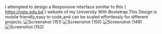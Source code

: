  I attempted to design a Responsive interface simillar to this ( https://nstu.edu.bd ) website of my University With Bootstrap.This Design is  mobile friendly,easy to code,and can be scaled effortlessly for different projects.
![Screenshot (151)](https://github.com/Ajij120386/University_Website/assets/66430791/16c348cf-18e9-4ed9-8b4f-fb1346bd744c)
![Screenshot (150)](https://github.com/Ajij120386/University_Website/assets/66430791/cffc083d-f3f6-4a8f-979b-d7d6fec7adcc)
![Screenshot (149)](https://github.com/Ajij120386/University_Website/assets/66430791/f143d1d7-08a2-4ba4-a551-4ce9e52a1db2)
![Screenshot (152)](https://github.com/Ajij120386/University_Website/assets/66430791/63a085b0-32e8-404d-95ef-bd0f2dfb9145)
